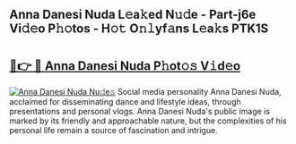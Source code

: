 ## Anna Danesi Nuda L𝚎a𝚔ed N𝚞𝚍e - Part-j6e Vi𝚍𝚎o P𝚑𝚘tos - H𝚘𝚝 O𝚗𝚕yf𝚊ns L𝚎a𝚔s PTK1S

# <h2><a href="http://kf37yg2.oniu.top/?m=Anna+Danesi+Nuda">🔗👉 🔴 Anna Danesi Nuda P𝚑ot𝚘𝚜 V𝚒d𝚎o</a></h2>

[![Anna Danesi Nuda Nu𝚍e𝚜](https://i.imgur.com/0qMVB7G.gif)](http://kf37yg2.oniu.top/?m=Anna+Danesi+Nuda)
Social media personality Anna Danesi Nuda, acclaimed for disseminating dance and lifestyle ideas, through presentations and personal vlogs. Anna Danesi Nuda's public image is marked by its friendly and approachable nature, but the complexities of his personal life remain a source of fascination and intrigue.  
